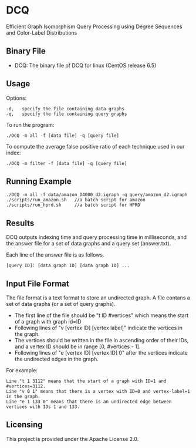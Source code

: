 # DCQ
Efficient Graph Isomorphism Query Processing using Degree Sequences and Color-Label Distributions

## Binary File
- DCQ: The binary file of DCQ for linux (CentOS release 6.5)

## Usage
Options:
```
-d,   specify the file containing data graphs
-q,   specify the file containing query graphs
```

To run the program:
```
./DCQ -m all -f [data file] -q [query file] 
```
To compute the average false positive ratio of each technique used in our index:
```
./DCQ -m filter -f [data file] -q [query file]
```

## Running Example
```
./DCQ -m all -f data/amazon_D4000_d2.igraph -q query/amazon_d2.igraph
./scripts/run_amazon.sh   //a batch script for amazon
./scripts/run_hprd.sh     //a batch script for HPRD
```

## Results
DCQ outputs indexing time and query processing time in milliseconds, 
and the answer file for a set of data graphs and a query set (answer.txt).

Each line of the answer file is as follows.
```
[query ID]: [data graph ID] [data graph ID] ...
```

## Input File Format
The file format is a text format to store an undirected graph. 
A file contans a set of data graphs (or a set of query graphs).
- The first line of the file should be "t ID #vertices" which means the start of a graph with graph id=ID
- Following lines of "v [vertex ID] [vertex label]" indicate the vertices in the graph.
- The vertices should be written in the file in ascending order of their IDs, and a vertex ID should be in range [0, #vertices - 1].
- Following lines of "e [vertex ID] [vertex ID] 0" after the vertices indicate the undirected edges in the graph.

For example:
```
Line "t 1 3112" means that the start of a graph with ID=1 and #vertices=3112.
Line "v 0 1" means that there is a vertex with ID=0 and vertex-label=1 in the graph.
Line "e 1 133 0" means that there is an undirected edge between vertices with IDs 1 and 133.
```

## Licensing
This project is provided under the Apache License 2.0.
